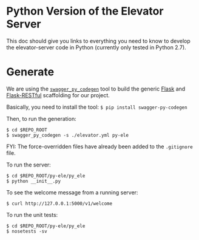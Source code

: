 # Python Version of the Elevator Server
This doc should give you links to everything you need to know to develop
the elevator-server code in Python (currently only tested in Python 2.7).

# Generate
We are using the [`swagger_py_codegen`](https://github.com/guokr/swagger-py-codegen)
tool to build the generic [Flask](http://flask.pocoo.org/) and
[Flask-RESTful](http://flask-restful-cn.readthedocs.org/en/0.3.5/) scaffolding
for our project.

Basically, you need to install the tool:
```$ pip install swagger-py-codegen```

Then, to run the generation:
```
$ cd $REPO_ROOT
$ swagger_py_codegen -s ./elevator.yml py-ele
```

FYI: The force-overridden files have already been added to the `.gitignore` file.

To run the server:
```
$ cd $REPO_ROOT/py-ele/py_ele
$ python __init__.py
```

To see the welcome message from a running server:
```
$ curl http://127.0.0.1:5000/v1/welcome
```

To run the unit tests:
```
$ cd $REPO_ROOT/py-ele/py_ele
$ nosetests -sv
```
